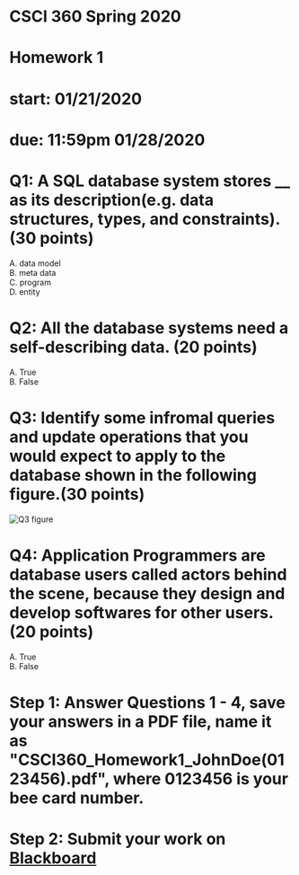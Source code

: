 # CSCI 360 Spring 2020
# Homework 1
# start: 01/21/2020
# due: 11:59pm 01/28/2020

# Q1: A SQL database system stores \_\_ as its description(e.g. data structures, types, and constraints).(30 points) <br>
A. data model <br>
B. meta data <br>
C. program <br>
D. entity <br>
# Q2: All the database systems need a self-describing data. (20 points) <br>
A. True <br>
B. False <br>
# Q3: Identify some infromal queries and update operations that you would expect to apply to the database shown in the following figure.(30 points) <br>

![Q3 figure](https://camo.githubusercontent.com/fc9db211867188a1380c5e40da1db726374fa4e5/68747470733a2f2f676174656f766572666c6f772e696e2f3f71613d626c6f622671615f626c6f6269643d3133343635383938343731343539373639343035)


# Q4:  Application Programmers are database users called actors behind the scene, because they design and develop softwares for other users.(20 points) <br>
A. True <br>
B. False <br>


# Step 1: Answer Questions 1 - 4, save your answers in a PDF file, name it as "CSCI360_Homework1_JohnDoe(0123456).pdf", where 0123456 is your bee card number.

# Step 2: Submit your work on [Blackboard](https://blackboard.sau.edu/webapps/login/)
